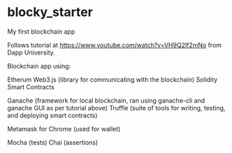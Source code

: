 # blocky_starter
My first blockchain app

Follows tutorial at https://www.youtube.com/watch?v=VH9Q2lf2mNo from Dapp University.

Blockchain app using:

Etherum
Web3.js (library for communicating with the blockchain)
Solidity Smart Contracts

Ganache (framework for local blockchain, ran using ganache-cli and ganache GUI as per tutorial above)
Truffle (suite of tools for writing, testing, and deploying smart contracts)

Metamask for Chrome (used for wallet)

Mocha (tests)
Chai (assertions)
